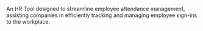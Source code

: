 An HR Tool designed to streamline employee attendance management, assisting companies in efficiently tracking and managing employee sign-ins to the workplace.

